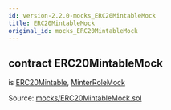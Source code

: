 ```yaml
---
id: version-2.2.0-mocks_ERC20MintableMock
title: ERC20MintableMock
original_id: mocks_ERC20MintableMock
---
```


<div class="contract-doc"><div class="contract"><h2 class="contract-header"><span class="contract-kind">contract</span> ERC20MintableMock</h2><p class="base-contracts"><span>is</span> <a href="token_ERC20_ERC20Mintable.html">ERC20Mintable</a><span>, </span><a href="mocks_MinterRoleMock.html">MinterRoleMock</a></p><div class="source">Source: <a href="https://github.com/OpenZeppelin/zeppelin-solidity/blob/v2.2.0/contracts/mocks/ERC20MintableMock.sol" target="_blank">mocks/ERC20MintableMock.sol</a></div></div></div>
